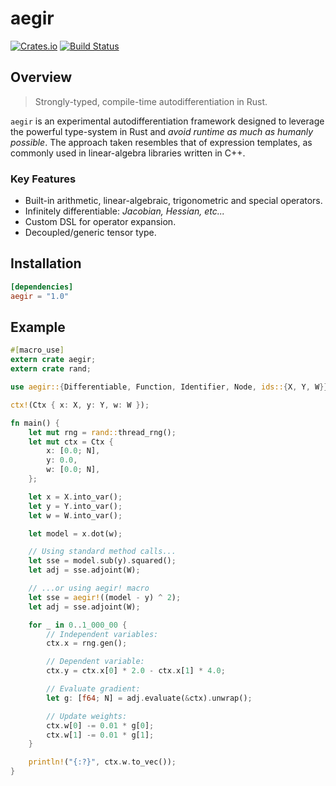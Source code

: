 # aegir

[![Crates.io](https://img.shields.io/crates/v/aegir.svg)](https://crates.io/crates/aegir)
[![Build Status](https://github.com/tspooner/aegir/actions/workflows/rust.yml/badge.svg)](https://github.com/tspooner/aegir/actions/workflows/rust.yml)

## Overview

> Strongly-typed, compile-time autodifferentiation in Rust.

`aegir` is an experimental autodifferentiation framework designed to leverage
the powerful type-system in Rust and _avoid runtime as much as humanly
possible_. The approach taken resembles that of expression templates, as
commonly used in linear-algebra libraries written in C++.

### Key Features
- Built-in arithmetic, linear-algebraic, trigonometric and special operators.
- Infinitely differentiable: _Jacobian, Hessian, etc..._
- Custom DSL for operator expansion.
- Decoupled/generic tensor type.

## Installation

```toml
[dependencies]
aegir = "1.0"
```

## Example

```rust
#[macro_use]
extern crate aegir;
extern crate rand;

use aegir::{Differentiable, Function, Identifier, Node, ids::{X, Y, W}};

ctx!(Ctx { x: X, y: Y, w: W });

fn main() {
    let mut rng = rand::thread_rng();
    let mut ctx = Ctx {
        x: [0.0; N],
        y: 0.0,
        w: [0.0; N],
    };

    let x = X.into_var();
    let y = Y.into_var();
    let w = W.into_var();

    let model = x.dot(w);

    // Using standard method calls...
    let sse = model.sub(y).squared();
    let adj = sse.adjoint(W);

    // ...or using aegir! macro
    let sse = aegir!((model - y) ^ 2);
    let adj = sse.adjoint(W);

    for _ in 0..1_000_00 {
        // Independent variables:
        ctx.x = rng.gen();

        // Dependent variable:
        ctx.y = ctx.x[0] * 2.0 - ctx.x[1] * 4.0;

        // Evaluate gradient:
        let g: [f64; N] = adj.evaluate(&ctx).unwrap();

        // Update weights:
        ctx.w[0] -= 0.01 * g[0];
        ctx.w[1] -= 0.01 * g[1];
    }

    println!("{:?}", ctx.w.to_vec());
}
```
